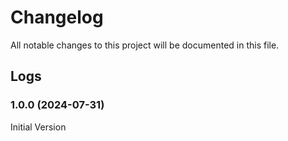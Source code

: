 # Changelog

All notable changes to this project will be documented in this file.

## Logs

### 1.0.0 (2024-07-31)

Initial Version
